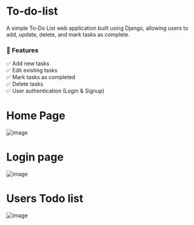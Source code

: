 # To-do-list
A simple To-Do List web application built using Django, allowing users to add, update, delete, and mark tasks as complete.

### 🚀 Features  
✅ Add new tasks  
✅ Edit existing tasks    
✅ Mark tasks as completed  
✅ Delete tasks  
✅ User authentication (Login & Signup)  

# Home Page

![image](https://github.com/user-attachments/assets/7a9262a5-81a3-4a7c-ba15-47a4ecd0dcf2)

# Login page

![image](https://github.com/user-attachments/assets/096f8238-a492-42cb-9a01-59c01867cff4)

# Users Todo list

![image](https://github.com/user-attachments/assets/2270bd05-3208-466a-8383-18e7c0ef1f87)

